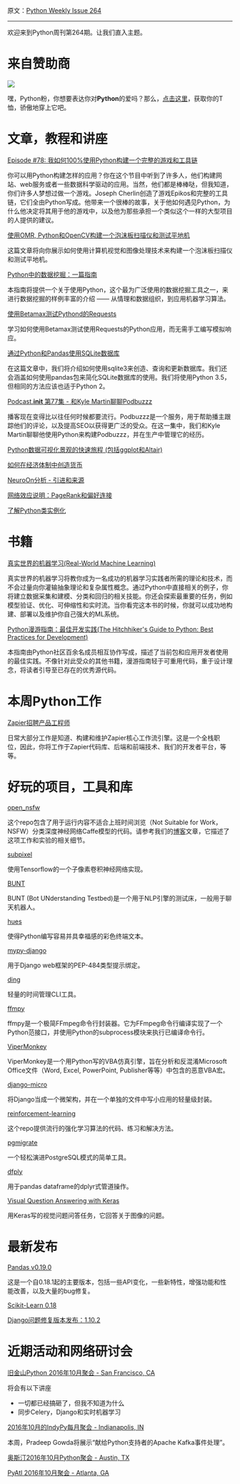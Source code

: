 原文：[Python Weekly Issue 264](http://eepurl.com/ciPQ4X)

---

欢迎来到Python周刊第264期。让我们直入主题。
  

# 来自赞助商  

[![](https://gallery.mailchimp.com/e2e180baf855ac797ef407fc7/images/6a426b27-541e-4bd7-b621-23ccdc662301.jpg)](http://www.amazon.com/gp/product/B0185367JQ/ref=as_li_tl?ie=UTF8&camp=1789&creative=390957&creativeASIN=B0185367JQ&linkCode=as2&tag=mymerch-20&linkId=OLIXWD4WZ5X6FFHD)

嘿，Python粉，你想要表达你对**Python**的爱吗？那么，[点击这里](http://www.amazon.com/gp/product/B0185367JQ/ref=as_li_tl?ie=UTF8&camp=1789&creative=390957&creativeASIN=B0185367JQ&linkCode=as2&tag=mymerch-20&linkId=OLIXWD4WZ5X6FFHD)，获取你的T恤，骄傲地穿上它吧。
  
  
# 文章，教程和讲座  
  
[Episode #78: 我如何100%使用Python构建一个完整的游戏和工具链](https://talkpython.fm/episodes/show/78/how-i-built-an-entire-game-and-toolchain-100-in-python)

你可以用Python构建怎样的应用？你在这个节目中听到了许多人，他们构建网站、web服务或者一些数据科学驱动的应用。当然，他们都是棒棒哒，但我知道，你们许多人梦想过做一个游戏。Joseph Cherlin创造了游戏Epikos和完整的工具链，它们全由Python写成。他带来一个很棒的故事，关于他如何遇见Python，为什么他决定将其用于他的游戏中，以及他为那些承担一个类似这个一样的大型项目的人提供的建议。
  
[使用OMR, Python和OpenCV构建一个泡沫板扫描仪和测试平地机](http://www.pyimagesearch.com/2016/10/03/bubble-sheet-multiple-choice-scanner-and-test-grader-using-omr-python-and-opencv/)

这篇文章将向你展示如何使用计算机视觉和图像处理技术来构建一个泡沫板扫描仪和测试平地机。
  
[Python中的数据挖掘：一篇指南](https://www.springboard.com/blog/data-mining-python-tutorial/)

本指南将提供一个关于使用Python，这个最为广泛使用的数据挖掘工具之一，来进行数据挖掘的样例丰富的介绍 —— 从情理和数据组织，到应用机器学习算法。
  
[使用Betamax测试Pythond的Requests](https://semaphoreci.com/community/tutorials/testing-python-requests-with-betamax)  

学习如何使用Betamax测试使用Requests的Python应用，而无需手工编写模拟响应。
  
[通过Python和Pandas使用SQLite数据库](https://www.dataquest.io/blog/python-pandas-databases/)  

在这篇文章中，我们将介绍如何使用sqlite3来创造、查询和更新数据库。我们还会涵盖如何使用pandas包来简化SQLite数据库的使用。我们将使用Python 3.5，但相同的方法应该也适于Python 2。
  
[Podcast.__init__ 第77集 - 和Kyle Martin聊聊Podbuzzz](https://podcastinit.com/kyle-martin-podbuzzz.html)

播客现在变得比以往任何时候都要流行。Podbuzzz是一个服务，用于帮助播主跟踪他们的评论，以及提高SEO以获得更广泛的受众。在这一集中，我们和Kyle Martin聊聊他使用Python来构建Podbuzzz，并在生产中管理它的经历。
  
[Python数据可视化景观的快速旅程 (包括ggplot和Altair)](https://dansaber.wordpress.com/2016/10/02/a-dramatic-tour-through-pythons-data-visualization-landscape-including-ggplot-and-altair/)  
  
[如何在经济体制中创造货币](http://nbviewer.jupyter.org/github/chewxy/economy-sim/blob/master/How%20To%20Make%20Money.ipynb)  
  
[NeuroOn分析 - 引进和来源](https://alxd.org/neuroon-analysis-sources.html)  
  
[网络效应说明：PageRank和偏好连接](https://medium.com/@bgoncalves/network-effects-explained-pagerank-and-preferential-attachment-61fdf93d023a)  
  
[了解Python类实例化](http://amir.rachum.com/blog/2016/10/03/understanding-python-class-instantiation/)  
  
  
# 书籍
  
[真实世界的机器学习(Real-World Machine Learning)](http://amzn.to/2cTqa6U)

真实世界的机器学习将教你成为一名成功的机器学习实践者所需的理论和技术，而不会过量向你灌输抽象理论和复杂属性概念。通过Python中直接相关的例子，你将建立数据采集和建模、分类和回归的相关技能。你还会探索最重要的任务，例如模型验证、优化、可伸缩性和实时流。当你看完这本书的时候，你就可以成功地构建、部署以及维护你自己强大的ML系统。
  
[Python漫游指南：最佳开发实践(The Hitchhiker's Guide to Python: Best Practices for Development)](http://amzn.to/2cTqHpj) 

本指南由Python社区百余名成员相互协作写成，描述了当前包和应用开发者使用的最佳实践。不像针对此受众的其他书籍，漫游指南轻于可重用代码，重于设计理念，将读者引导至已存在的优秀源代码。
  
  
# 本周Python工作  
  
[Zapier招聘产品工程师](http://jobs.pythonweekly.com/jobs/product-engineer-2/)  

日常大部分工作是知道、构建和维护Zapier核心工作流引擎。这是一个全栈职位，因此，你将工作于Zapier代码库、后端和前端技术、我们的开发者平台，等等。
  
  
# 好玩的项目，工具和库
  
[open_nsfw](https://github.com/yahoo/open_nsfw)  

这个repo包含了用于运行内容不适合上班时间浏览（Not Suitable for Work，NSFW）分类深度神经网络Caffe模型的代码。请参考我们的[博客](https://yahooeng.tumblr.com/post/151148689421/open-sourcing-a-deep-learning-solution-for)文章，它描述了这项工作和实验的相关细节。
  
[subpixel](https://github.com/Tetrachrome/subpixel)  

使用Tensorflow的一个子像素卷积神经网络实现。  
  
[BUNT](https://github.com/zelros/bunt)  

BUNT (Bot UNderstanding Testbed)是一个用于NLP引擎的测试床，一般用于聊天机器人。
  
[hues](https://github.com/prashnts/hues)  

使得Python编写容易并具幸福感的彩色终端文本。
  
[mypy-django](https://github.com/machinalis/mypy-django)  

用于Django web框架的PEP-484类型提示绑定。
  
[ding](https://github.com/liviu-/ding)  

轻量的时间管理CLI工具。  
  
[ffmpy](https://github.com/Ch00k/ffmpy)  

ffmpy是一个极简FFmpeg命令行封装器。它为FFmpeg命令行编译实现了一个Python范接口，并使用Python的subprocess模块来执行已编译命令行。
  
[ViperMonkey](https://github.com/decalage2/ViperMonkey)  

ViperMonkey是一个用Python写的VBA仿真引擎，旨在分析和反混淆Microsoft Office文件（Word, Excel, PowerPoint, Publisher等等）中包含的恶意VBA宏。
  
[django-micro](https://github.com/zenwalker/django-micro)  

将Django当成一个微架构，并在一个单独的文件中写小应用的轻量级封装。
  
[reinforcement-learning](https://github.com/dennybritz/reinforcement-learning)  

这个repo提供流行的强化学习算法的代码、练习和解决方法。
  
[pgmigrate](https://github.com/yandex/pgmigrate)  

一个轻松演进PostgreSQL模式的简单工具。
  
[dfply](https://github.com/kieferk/dfply)  

用于pandas dataframe的dplyr式管道操作。
  
[Visual Question Answering with Keras](https://github.com/anantzoid/VQA-Keras-Visual-Question-Answering)  

用Keras写的视觉问题问答任务，它回答关于图像的问题。
  
  
# 最新发布
  
[Pandas v0.19.0](https://github.com/pydata/pandas/releases/tag/v0.19.0)

这是一个自0.18.1起的主要版本，包括一些API变化，一些新特性，增强功能和性能改善，以及大量的bug修复。
  
[Scikit-Learn 0.18](http://scikit-learn.org/dev/whats_new.html#version-0-18)  
  
[Django问题修复版本发布：1.10.2](https://www.djangoproject.com/weblog/2016/oct/01/bugfix-release/)  
  
  
# 近期活动和网络研讨会 
  
[旧金山Python 2016年10月聚会 - San Francisco, CA](https://www.meetup.com/sfpython/events/234227781/)  

将会有以下讲座

  * 一切都已经搞砸了，但我不知道为什么
  * 同步Celery，Django和实时机器学习

  
[2016年10月的IndyPy每月聚会 - Indianapolis, IN](https://www.meetup.com/indypy/events/228228278/)  

本周，Pradeep Gowda将展示“献给Python支持者的Apache Kafka事件处理”。
  
[奥斯汀2016年10月Python聚会 - Austin, TX](https://www.meetup.com/austinpython/events/233437908/)  
  
[PyAtl 2016年10月聚会 - Atlanta, GA](https://www.meetup.com/python-atlanta/events/229639930/)  
  
